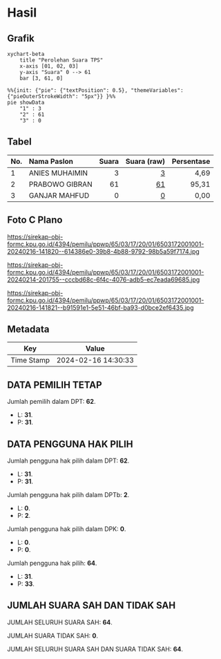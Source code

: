 # Hasil

## Grafik

```mermaid
xychart-beta
    title "Perolehan Suara TPS"
    x-axis [01, 02, 03]
    y-axis "Suara" 0 --> 61
    bar [3, 61, 0]
```

```mermaid
%%{init: {"pie": {"textPosition": 0.5}, "themeVariables": {"pieOuterStrokeWidth": "5px"}} }%%
pie showData
    "1" : 3
    "2" : 61
    "3" : 0
```

## Tabel

| No. | Nama Paslon    | Suara | Suara (raw) | Persentase |
|:--- |:-------------- | -----:| -----------:| ----------:|
| 1   | ANIES MUHAIMIN | 3     | [3][p-1]    | 4,69       |
| 2   | PRABOWO GIBRAN | 61    | [61][p-2]   | 95,31      |
| 3   | GANJAR MAHFUD  | 0     | [0][p-3]    | 0,00       |


[p-1]: https://github.com/gigit-pemilu/pemilu-2024-65-kalimantan-utara/blob/main/pilpres/hitung-suara/sub/65-kalimantan-utara/sub/03-nunukan/sub/17-krayan-tengah/sub/2001-tang-paye/sub/001-tps/sub/paslon-1.txt
[p-2]: https://github.com/gigit-pemilu/pemilu-2024-65-kalimantan-utara/blob/main/pilpres/hitung-suara/sub/65-kalimantan-utara/sub/03-nunukan/sub/17-krayan-tengah/sub/2001-tang-paye/sub/001-tps/sub/paslon-2.txt
[p-3]: https://github.com/gigit-pemilu/pemilu-2024-65-kalimantan-utara/blob/main/pilpres/hitung-suara/sub/65-kalimantan-utara/sub/03-nunukan/sub/17-krayan-tengah/sub/2001-tang-paye/sub/001-tps/sub/paslon-3.txt

## Foto C Plano

https://sirekap-obj-formc.kpu.go.id/4394/pemilu/ppwp/65/03/17/20/01/6503172001001-20240216-141820--614386e0-39b8-4b88-9792-98b5a59f7174.jpg

https://sirekap-obj-formc.kpu.go.id/4394/pemilu/ppwp/65/03/17/20/01/6503172001001-20240214-201755--cccbd68c-6f4c-4076-adb5-ec7eada69685.jpg

https://sirekap-obj-formc.kpu.go.id/4394/pemilu/ppwp/65/03/17/20/01/6503172001001-20240216-141821--b91591e1-5e51-46bf-ba93-d0bce2ef6435.jpg


## Metadata

| Key        | Value               |
| ---------- | ------------------- |
| Time Stamp | 2024-02-16 14:30:33 |


## DATA PEMILIH TETAP

Jumlah pemilih dalam DPT: **62**.
 * L: **31**.
 * P: **31**.

## DATA PENGGUNA HAK PILIH

Jumlah pengguna hak pilih dalam DPT: **62**.
 * L: **31**.
 * P: **31**.

Jumlah pengguna hak pilih dalam DPTb: **2**.
 * L: **0**.
 * P: **2**.

Jumlah pengguna hak pilih dalam DPK: **0**.
 * L: **0**.
 * P: **0**.

Jumlah pengguna hak pilih: **64**.
 * L: **31**.
 * P: **33**.

## JUMLAH SUARA SAH DAN TIDAK SAH

JUMLAH SELURUH SUARA SAH: **64**.

JUMLAH SUARA TIDAK SAH: **0**.

JUMLAH SELURUH SUARA SAH DAN SUARA TIDAK SAH: **64**.



